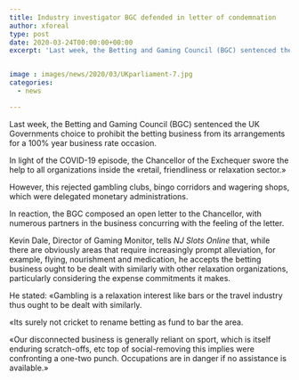 ```yaml
---
title: Industry investigator BGC defended in letter of condemnation
author: xforeal 
type: post
date: 2020-03-24T00:00:00+00:00
excerpt: 'Last week, the Betting and Gaming Council (BGC) sentenced the UK Governments choice to prohibit the betting business from its arrangements for a 100&amp;percnt; year business rate holiday '


image : images/news/2020/03/UKparliament-7.jpg
categories:
  - news

---
```

Last week, the Betting and Gaming Council (BGC) sentenced the UK Governments choice to prohibit the betting business from its arrangements for a 100&percnt; year business rate occasion. 

In light of the COVID-19 episode, the Chancellor of the Exchequer swore the help to all organizations inside the &#171;retail, friendliness or relaxation sector.&#187; 

However, this rejected gambling clubs, bingo corridors and wagering shops, which were delegated monetary administrations. 

In reaction, the BGC composed an open letter to the Chancellor, with numerous partners in the business concurring with the feeling of the letter. 

Kevin Dale, Director of Gaming Monitor, tells _NJ Slots Online_ that, while there are obviously areas that require increasingly prompt alleviation, for example, flying, nourishment and medication, he accepts the betting business ought to be dealt with similarly with other relaxation organizations, particularly considering the expense commitments it makes. 

He stated: &#171;Gambling is a relaxation interest like bars or the travel industry thus ought to be dealt with similarly. 

&#171;Its surely not cricket to rename betting as fund to bar the area. 

&#171;Our disconnected business is generally reliant on sport, which is itself enduring scratch-offs, etc top of social-removing this implies were confronting a one-two punch. Occupations are in danger if no assistance is available.&#187;